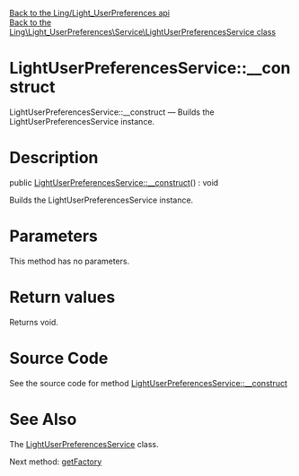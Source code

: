 [Back to the Ling/Light_UserPreferences api](https://github.com/lingtalfi/Light_UserPreferences/blob/master/doc/api/Ling/Light_UserPreferences.md)<br>
[Back to the Ling\Light_UserPreferences\Service\LightUserPreferencesService class](https://github.com/lingtalfi/Light_UserPreferences/blob/master/doc/api/Ling/Light_UserPreferences/Service/LightUserPreferencesService.md)


LightUserPreferencesService::__construct
================



LightUserPreferencesService::__construct — Builds the LightUserPreferencesService instance.




Description
================


public [LightUserPreferencesService::__construct](https://github.com/lingtalfi/Light_UserPreferences/blob/master/doc/api/Ling/Light_UserPreferences/Service/LightUserPreferencesService/__construct.md)() : void




Builds the LightUserPreferencesService instance.




Parameters
================

This method has no parameters.


Return values
================

Returns void.








Source Code
===========
See the source code for method [LightUserPreferencesService::__construct](https://github.com/lingtalfi/Light_UserPreferences/blob/master/Service/LightUserPreferencesService.php#L28-L32)


See Also
================

The [LightUserPreferencesService](https://github.com/lingtalfi/Light_UserPreferences/blob/master/doc/api/Ling/Light_UserPreferences/Service/LightUserPreferencesService.md) class.

Next method: [getFactory](https://github.com/lingtalfi/Light_UserPreferences/blob/master/doc/api/Ling/Light_UserPreferences/Service/LightUserPreferencesService/getFactory.md)<br>

